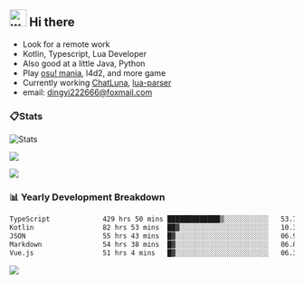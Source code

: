 ## <img alt="wave" src="https://raw.githubusercontent.com/MartinHeinz/MartinHeinz/master/wave.gif" width="30px"> Hi there

- Look for a remote work
- Kotlin, Typescript, Lua Developer
- Also good at a little Java, Python
- Play [osu! mania](https://osu.ppy.sh/users/29808669), l4d2, and more game
- Currently working [ChatLuna](https://github.com/ChatLunaLab), [lua-parser](https://github.com/dingyi222666/lua-parser)
- email: [dingyi222666@foxmail.com](mailto:dingyi222666@foxmail.com)

### 📋Stats

![Stats](https://github-readme-stats.vercel.app/api?username=dingyi222666&show_icons=true&icon_color=47A69E&title_color=47A69E&count_private=true)    

![](https://api.githubtrends.io/user/svg/dingyi222666/langs?time_range=one_year&include_private=True&loc_metric=changed&theme=classic)

![](http://github-profile-summary-cards.vercel.app/api/cards/productive-time?username=dingyi222666&theme=nord_dark&utcOffset=8)

### 📊 Yearly Development Breakdown

<!--START_SECTION:waka-->

```txt
TypeScript             429 hrs 50 mins █████████████▒░░░░░░░░░░░   53.77 %
Kotlin                 82 hrs 53 mins  ██▓░░░░░░░░░░░░░░░░░░░░░░   10.37 %
JSON                   55 hrs 43 mins  █▓░░░░░░░░░░░░░░░░░░░░░░░   06.97 %
Markdown               54 hrs 38 mins  █▓░░░░░░░░░░░░░░░░░░░░░░░   06.83 %
Vue.js                 51 hrs 4 mins   █▓░░░░░░░░░░░░░░░░░░░░░░░   06.39 %
```

<!--END_SECTION:waka-->

![](https://komarev.com/ghpvc/?username=dingyi222666)
